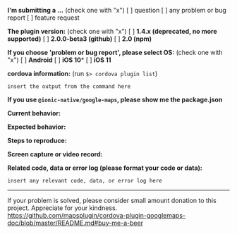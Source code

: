 <!--- Before asking, please search the past issues. You might get any hits.

And also please read this page
https://github.com/mapsplugin/cordova-plugin-googlemaps-doc/blob/master/articles/before_post_your_issue/README.md

(Optional) If you are Japanese, you can make an issue written in Japanese. Otherwise, in English please.
--->

**I'm submitting a ...**  (check one with "x")
[ ] question
[ ] any problem or bug report
[ ] feature request

**The plugin version:**  (check one with "x")
[ ] **1.4.x (deprecated, no more supported)**
[ ] **2.0.0-beta3 (github)** 
[ ] **2.0 (npm)** 

**If you choose 'problem or bug report', please select OS:**  (check one with "x")
[ ] **Android**
[ ] **iOS 10***
[ ] **iOS 11**

**cordova information:**  (run `$> cordova plugin list`) 

```
insert the output from the command here
```

**If you use `@ionic-native/google-maps`, please show me the package.json**

**Current behavior:**
<!-- Describe how the bug manifests. -->

**Expected behavior:**
<!-- Describe what the behavior would be without the bug. -->

**Steps to reproduce:**
<!-- Reproduce steps are really important.

If you are able to share your project files on Github or BitBucket, I'm really appreciate for your help.
For your information, you can create a FREE git repository at BitBucket.

If you are NOT able to share your real project files (such as company), please create an example project that reproduce your issue 100%, then share it please.

Please DO NOT share your project file as Zip file, or send it to me directly.
--->

**Screen capture or video record:**
<!-- In order to describing your problem, please take a screen capture or a screen record.
You can upload your files with drag & drop up to 10M bytes.
How to do that? Please read here.
https://github.com/mapsplugin/cordova-plugin-googlemaps-doc/blob/master/articles/before_post_your_issue/README.md#4-taking-screen-capture-or-screen-record
--->

**Related code, data or error log (please format your code or data):**

```
insert any relevant code, data, or error log here
```


----

If your problem is solved, please consider small amount donation to this project.
Appreciate for your kindness.
https://github.com/mapsplugin/cordova-plugin-googlemaps-doc/blob/master/README.md#buy-me-a-beer
